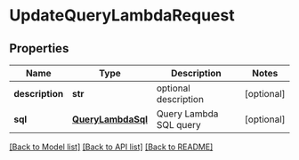 # UpdateQueryLambdaRequest

## Properties
Name | Type | Description | Notes
------------ | ------------- | ------------- | -------------
**description** | **str** | optional description | [optional] 
**sql** | [**QueryLambdaSql**](QueryLambdaSql.md) | Query Lambda SQL query | [optional] 

[[Back to Model list]](../README.md#documentation-for-models) [[Back to API list]](../README.md#documentation-for-api-endpoints) [[Back to README]](../README.md)


